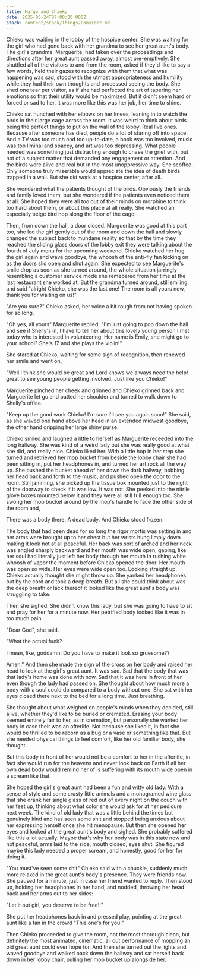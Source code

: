 ```yaml
---
title: Margo and Chieko
date: 2025-06-24T07:00:00.000Z
stack: content/stack/Things2Consider.md
---
```


Chieko was waiting in the lobby of the hospice center. She was waiting for the girl who had gone back with her grandma to see her great aunt's body. The girl's grandma, Marguerite, had taken over the proceedings and directions after her great aunt passed away, almost pre-emptively. She shuttled all of the visitors to and from the room, asked if they'd like to say a few words, held their gazes to recognize with them that what was happening was sad, stood with the utmost appropriateness and humility while they had their own thoughts and processed seeing the body. She shed one tear per visitor, as if she had perfected the art of tapering her emotions so that their utility would be maximized. But it didn't seem hard or forced or sad to her, it was more like this was her job, her time to shine.

Chieko sat hunched with her elbows on her knees, leaning in to watch the birds in their large cage across the room. It was weird to think about birds being the perfect things to put on the wall of the lobby. Real live ones. Because after someone has died, people do a lot of staring off into space. And a TV was too much and too up-to-date, a book was too involved, music was too liminal and spacey, and art was too depressing. What people needed was something just distracting enough to chase the grief with, but not of a subject matter that demanded any engagement or attention. And the birds were alive and real but in the most unoppressive way. She scoffed. Only someone truly miserable would appreciate the idea of death birds trapped in a wall. But she did work at a hospice center, after all. 

She wondered what the patients thought of the birds. Obviously the friends and family loved them, but she wondered if the patients even noticed them at all. She hoped they were all too out of their minds on morphine to think too hard about them, or about this place at all really. She watched an especially beige bird hop along the floor of the cage.

Then, from down the hall, a door closed. Marguerite was good at this part too, she led the girl gently out of the room and down the hall and slowly changed the subject back to mundane reality so that by the time they reached the sliding glass doors of the lobby exit they were talking about the fourth of July menu for the upcoming weekend. Chieko watched her hug the girl again and wave goodbye, the whoosh of the anti-fly fan kicking on as the doors slid open and shut again. She expected to see Marguerite's smile drop as soon as she turned around, the whole situation jarringly resembling a customer service mode she remebered from her time at the last restaurant she worked at. But the grandma turned around, still smiling, and said "alright Chieko, she was the last one! The room is all yours now, thank you for waiting on us!"

"Are you sure?" Chieko asked, her voice a bit rough from not having spoken for so long.

"Oh yes, all yours" Marguerite replied, "I'm just going to pop down the hall and see if Shelly's in, I have to tell her about this lovely young person I met today who is interested in volunteering. Her name is Emily, she might go to your school? She's 17 and she plays the violin!"

She stared at Chieko, waiting for some sign of recognition, then renewed her smile and went on, 

"Well I think she would be great and Lord knows we always need the help! great to see young people getting involved. Just like you Chieko!"

Marguerite pinched her cheek and grinned and Chieko grinned back and Marguerite let go and patted her shoulder and turned to walk down to Shelly's office. 

"Keep up the good work Chieko! I'm sure I'll see you again soon!" She said, as she waved one hand above her head in an extended midwest goodbye, the other hand gripping her large shiny purse. 

Chieko smiled and laughed a little to herself as Marguerite receeded into the long hallway. She was kind of a weird lady but she was really good at what she did, and really nice. Chieko liked her. With a little hop in her step she turned and retrieved her mop bucket from beside the lobby chair she had been sitting in, put her headphones in, and turned her art rock all the way up. She pushed the bucket ahead of her down the dark hallway, bobbing her head back and forth to the music, and pushed open the door to the room. Still jamming, she picked up the tissue box mounted just to the right of the doorway to check if it was low. It was not. She peeked into the nitrile glove boxes mounted below it and they were all still full enough too. She swong her mop bucket around by the mop's handle to face the other side of the room and,

There was a body there. A dead body. And Chieko stood frozen.

The body that had been dead for so long the rigor mortis was setting in and her arms were brought up to her chest but her wrists hung limply down making it look not at all peaceful. Her back was sort of arched and her neck was angled sharply backward and her mouth was wide open, gaping, like her soul had literally just left her body through her mouth in rushing white whoosh of vapor the moment before Chieko opened the door. Her mouth was open so wide. Her eyes were wide open too. Looking straight up. Chieko actually thought she might throw up. She yanked her headphones out by the cord and took a deep breath. But all she could think about was the deep breath or lack thereof it looked like the great aunt's body was struggling to take. 

Then she sighed. She didn't know this lady, but she was going to have to sit and pray for her for a minute now. Her petrified body looked like it was in too much pain.

"Dear God", she said. 

"What the actual fuck? 

I mean, like, goddamn! Do you have to make it look so gruesome??

Amen." And then she made the sign of the cross on her body and raised her head to look at the girl's great aunt. It was sad. Sad that the body that was that lady's home was done with now. Sad that it was here in front of her even though the lady had passed on. She thought about how much more a body with a soul could do compared to a body without one. She sat with her eyes closed there next to the bed for a long time. Just breathing.

She thought about what weighed on people's minds when they decided, still alive, whether they'd like to be buried or cremated. Erasing your body seemed entirely fair to her, as in cremation, but personally she wanted her body in case their was an afterlife. Not because she liked it, in fact she would be thrilled to be reborn as a bug or a vase or something like that. But she needed physical things to feel comfort, like her old familiar body, she thought.

But this body in front of her would not be a comfort to her in the afterlife, in fact she would run for the heavens and never look back on Earth if all her own dead body would remind her of is suffering with its mouth wide open in a scream like that. 

She hoped the girl's great aunt had been a fun and witty old lady. With a sense of style and some crusty little animals and a monogramed wine glass that she drank her single glass of red out of every night on the couch with her feet up, thinking about what color she would ask for at her pedicure next week. The kind of old lady that was a little behind the times but genuinely kind and has seen some shit and stopped being anxious about her expressing herself once she hit menopause. But then she opened her eyes and looked at the great aunt's body and sighed. She probably suffered like this a lot actually. Maybe that's why her body was in this state now and not peaceful, arms laid to the side, mouth closed, eyes shut. She figured maybe this lady needed a proper scream, and honestly, good for her for doing it. 

"You must've seen some shit" Chieko said with a chuckle, suddenly much more relaxed in the great aunt's body's presence. They were friends now. She paused for a minute, just in case her friend wanted to reply. Then stood up, holding her headphones in her hand, and nodded, throwing her head back and her arms out to her sides:

"Let it out girl, you deserve to be free!!" 

She put her headphones back in and pressed play, pointing at the great aunt like a fan in the crowd "This one's for you!"

Then Chieko proceeded to give the room, not the most thorough clean, but definitely the most animated, cinematic, all out performance of mopping an old great aunt could ever hope for. And then she turned out the lights and waved goodbye and walked back down the hallway and sat herself back down in her lobby chair, pulling her mop bucket up alongside her. 
